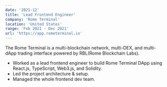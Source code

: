 ```yaml
---
date: '2021-12'
title: 'Lead Frontend Engineer'
company: 'Rome Terminal'
location: 'United States'
range: 'Feb 2021 - Dec 2021'
url: 'https://app.rometerminal.io'
---
```


The Rome Terminal is a multi-blockchain network, multi-DEX, and multi-dApp trading interface powered by RBL(Rome Blockchain Labs).

- Worked as a lead frontend engineer to build Rome Terminal DApp using React.js, TypeScript, Web3.js, and Solidity.
- Led the project architecture & setup.
- Managed the whole frontend dev team.
